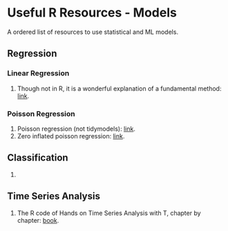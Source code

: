 # Useful R Resources - Models
A ordered list of resources to use statistical and ML models.

## Regression

### Linear Regression
1. Though not in R, it is a wonderful explanation of a fundamental method: [link](https://mlu-explain.github.io/linear-regression/).

### Poisson Regression
1. Poisson regression (not tidymodels): [link](https://www.dataquest.io/blog/tutorial-poisson-regression-in-r/).
2. Zero inflated poisson regression: [link](https://juliasilge.com/blog/rstats-vignettes/).

## Classification
1. 

## Time Series Analysis
1. The R code of Hands on Time Series Analysis with T, chapter by chapter: [book](https://github.com/RamiKrispin/Hands-On-Time-Series-Analysis-with-R).
